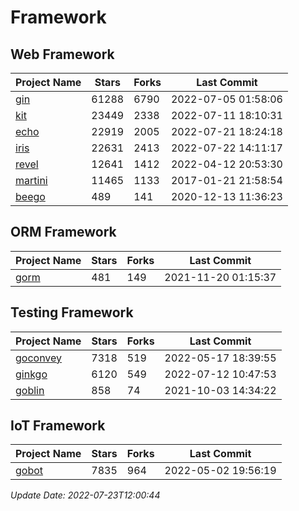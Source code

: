 # Framework

## Web Framework
| Project Name | Stars | Forks | Last Commit |
| ------------ | ----- | ----- | ----------- |
| [gin](https://github.com/gin-gonic/gin) | 61288 | 6790 | 2022-07-05 01:58:06 |
| [kit](https://github.com/go-kit/kit) | 23449 | 2338 | 2022-07-11 18:10:31 |
| [echo](https://github.com/labstack/echo) | 22919 | 2005 | 2022-07-21 18:24:18 |
| [iris](https://github.com/kataras/iris) | 22631 | 2413 | 2022-07-22 14:11:17 |
| [revel](https://github.com/revel/revel) | 12641 | 1412 | 2022-04-12 20:53:30 |
| [martini](https://github.com/go-martini/martini) | 11465 | 1133 | 2017-01-21 21:58:54 |
| [beego](https://github.com/astaxie/beego) | 489 | 141 | 2020-12-13 11:36:23 |

## ORM Framework
| Project Name | Stars | Forks | Last Commit |
| ------------ | ----- | ----- | ----------- |
| [gorm](https://github.com/jinzhu/gorm) | 481 | 149 | 2021-11-20 01:15:37 |

## Testing Framework
| Project Name | Stars | Forks | Last Commit |
| ------------ | ----- | ----- | ----------- |
| [goconvey](https://github.com/smartystreets/goconvey) | 7318 | 519 | 2022-05-17 18:39:55 |
| [ginkgo](https://github.com/onsi/ginkgo) | 6120 | 549 | 2022-07-12 10:47:53 |
| [goblin](https://github.com/franela/goblin) | 858 | 74 | 2021-10-03 14:34:22 |

## IoT Framework
| Project Name | Stars | Forks | Last Commit |
| ------------ | ----- | ----- | ----------- |
| [gobot](https://github.com/hybridgroup/gobot) | 7835 | 964 | 2022-05-02 19:56:19 |

*Update Date: 2022-07-23T12:00:44*
